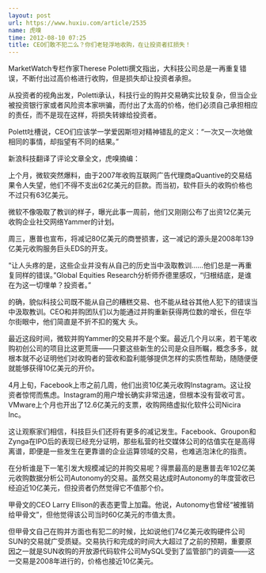 ```yaml
---
layout: post
url: https://www.huxiu.com/article/2535
name: 虎嗅
time: 2012-08-10 07:25
title: CEO们敢不犯二么？你们老轻浮地收购，在让投资者扛损失！
---
```

MarketWatch专栏作家Therese Poletti撰文指出，大科技公司总是一再重复错误，不断付出过高价格进行收购，但是损失却让投资者承担。

从投资者的视角出发，Poletti承认，科技行业的购并交易确实比较复杂，但当企业被投资银行家或者风险资本家哄骗，而付出了太高的价格，他们必须自己承担相应的责任，而不是现在这样，将损失转嫁给投资者。

Polett吐槽说，CEO们应该学一学爱因斯坦对精神错乱的定义：“一次又一次地做相同的事情，却指望有不同的结果。”

新浪科技翻译了评论文章全文，虎嗅摘编：

上个月，微软突然爆料，由于2007年收购互联网广告代理商aQuantive的交易结果令人失望，他们不得不支出62亿美元的巨款。而当初，软件巨头的收购价格也不过只有63亿美元。

微软不像吸取了教训的样子，曝光此事一周前，他们又刚刚公布了出资12亿美元收购企业社交网络Yammer的计划。

周三，惠普也宣布，将减记80亿美元的商誉损害，这一减记的源头是2008年139亿美元收购服务巨头EDS的开支。

“让人头疼的是，这些企业并没有从自己的历史当中汲取教训……他们总是一再重复同样的错误。”Global Equities Research分析师乔德里感叹，“归根结底，是谁在为这一切埋单？投资者。”

的确，貌似科技公司既不能从自己的糟糕交易、也不能从硅谷其他人犯下的错误当中汲取教训。CEO和并购团队们以为能通过并购重新获得两位数的增长，但在华尔街眼中，他们简直是不折不扣的冤大 头。

最近这段时间，微软并购Yammer的交易并不是个案。最近几个月以来，若干笔收购初创公司的项目比这更荒唐——只要这些新生的公司是众目所瞩，概念多多，就根本就不必证明他们对收购者的营收和盈利能够提供怎样的实质性帮助，随随便便就能够获得10亿美元的开价。

4月上旬，Facebook上市之前几周，他们出资10亿美元收购Instagram。这让投资者惊愕而焦虑。Instagram的用户增长确实非常迅速，但根本没有营收可言。VMware上个月也开出了12.6亿美元的支票，收购网络虚拟化软件公司Nicira Inc。

这让观察家们相信，科技巨头们还将有更多的减记发生。Facebook、Groupon和Zynga在IPO后的表现已经充分证明，那些私营的社交媒体公司的估值实在是高得离谱，即便是一些发生在更靠谱的企业运算领域的交易，也难逃泡沫化的指责。

在分析谁是下一笔引发大规模减记的并购交易呢？得票最高的是惠普去年102亿美元收购数据分析公司Autonomy的交易。虽然交易达成时Autonomy的年度营收已经迫近10亿美元，但投资者仍然觉得它不值那个价。

甲骨文的CEO Larry Ellison的表态更雪上加霜。他说，Autonomy也曾经“被推销给甲骨文”，但他觉得该公司当时60亿美元的市值太贵。

但甲骨文自己在购并方面也有犯二的时候，比如说他们74亿美元收购硬件公司SUN的交易就广受质疑。交易执行和完成的时间大大超过了之前的预期，重要原因之一就是SUN收购的开放源代码软件公司MySQL受到了监管部门的调查——这一交易是2008年进行的，价格也接近10亿美元。

